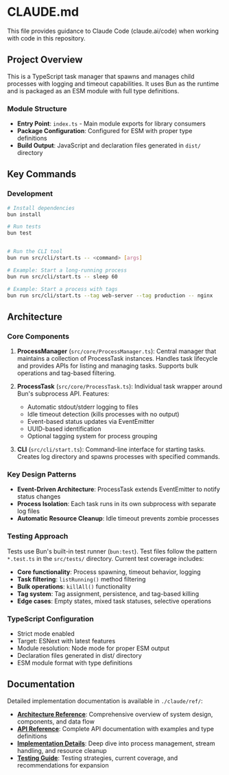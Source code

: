 # CLAUDE.md

This file provides guidance to Claude Code (claude.ai/code) when working with code in this repository.

## Project Overview

This is a TypeScript task manager that spawns and manages child processes with logging and timeout capabilities. It uses Bun as the runtime and is packaged as an ESM module with full type definitions.

### Module Structure

- **Entry Point**: `index.ts` - Main module exports for library consumers
- **Package Configuration**: Configured for ESM with proper type definitions
- **Build Output**: JavaScript and declaration files generated in `dist/` directory

## Key Commands

### Development
```bash
# Install dependencies
bun install

# Run tests
bun test


# Run the CLI tool
bun run src/cli/start.ts -- <command> [args]

# Example: Start a long-running process
bun run src/cli/start.ts -- sleep 60

# Example: Start a process with tags
bun run src/cli/start.ts --tag web-server --tag production -- nginx
```

## Architecture

### Core Components

1. **ProcessManager** (`src/core/ProcessManager.ts`): Central manager that maintains a collection of ProcessTask instances. Handles task lifecycle and provides APIs for listing and managing tasks. Supports bulk operations and tag-based filtering.

2. **ProcessTask** (`src/core/ProcessTask.ts`): Individual task wrapper around Bun's subprocess API. Features:
   - Automatic stdout/stderr logging to files
   - Idle timeout detection (kills processes with no output)
   - Event-based status updates via EventEmitter
   - UUID-based identification
   - Optional tagging system for process grouping

3. **CLI** (`src/cli/start.ts`): Command-line interface for starting tasks. Creates log directory and spawns processes with specified commands.

### Key Design Patterns

- **Event-Driven Architecture**: ProcessTask extends EventEmitter to notify status changes
- **Process Isolation**: Each task runs in its own subprocess with separate log files
- **Automatic Resource Cleanup**: Idle timeout prevents zombie processes

### Testing Approach

Tests use Bun's built-in test runner (`bun:test`). Test files follow the pattern `*.test.ts` in the `src/tests/` directory. Current test coverage includes:

- **Core functionality**: Process spawning, timeout behavior, logging
- **Task filtering**: `listRunning()` method filtering 
- **Bulk operations**: `killAll()` functionality
- **Tag system**: Tag assignment, persistence, and tag-based killing
- **Edge cases**: Empty states, mixed task statuses, selective operations


### TypeScript Configuration

- Strict mode enabled
- Target: ESNext with latest features
- Module resolution: Node mode for proper ESM output
- Declaration files generated in dist/ directory
- ESM module format with type definitions

## Documentation

Detailed implementation documentation is available in `./claude/ref/`:

- **[Architecture Reference](./claude/ref/architecture.md)**: Comprehensive overview of system design, components, and data flow
- **[API Reference](./claude/ref/api-reference.md)**: Complete API documentation with examples and type definitions  
- **[Implementation Details](./claude/ref/implementation-details.md)**: Deep dive into process management, stream handling, and resource cleanup
- **[Testing Guide](./claude/ref/testing-guide.md)**: Testing strategies, current coverage, and recommendations for expansion